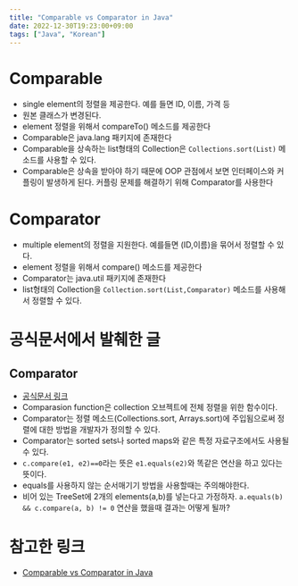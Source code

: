 ```yaml
---
title: "Comparable vs Comparator in Java"
date: 2022-12-30T19:23:00+09:00
tags: ["Java", "Korean"]
---
```


# Comparable
- single element의 정렬을 제공한다. 예를 들면 ID, 이름, 가격 등
- 원본 클래스가 변경된다.
- element 정렬을 위해서 compareTo() 메소드를 제공한다
- Comparable은 java.lang 패키지에 존재한다
- Comparable을 상속하는 list형태의 Collection은 `Collections.sort(List)` 메소드를 사용할 수 있다.
- Comparable은 상속을 받아야 하기 때문에 OOP 관점에서 보면 인터페이스와 커플링이 발생하게 된다. 커플링 문제를 해결하기 위해 Comparator를 사용한다

# Comparator
- multiple element의 정렬을 지원한다. 예를들면 (ID,이름)을 묶어서 정렬할 수 있다.
- element 정렬을 위해서 compare() 메소드를 제공한다
- Comparator는 java.util 패키지에 존재한다
- list형태의 Collection을 `Collection.sort(List,Comparator)` 메소드를 사용해서 정렬할 수 있다.


# 공식문서에서 발췌한 글
## Comparator
- [공식문서 링크](https://docs.oracle.com/en/java/javase/11/docs/api/java.base/java/util/Comparator.html)
- Comparasion function은 collection 오브젝트에 전체 정렬을 위한 함수이다. 
- Comparator는 정렬 메소드(Collections.sort, Arrays.sort)에 주입됨으로써 정렬에 대한 방법을 개발자가 정의할 수 있다.
- Comparator는 sorted sets나 sorted maps와 같은 특정 자료구조에서도 사용될 수 있다.
- `c.compare(e1, e2)==0`라는 뜻은 `e1.equals(e2)`와 똑같은 연산을 하고 있다는 뜻이다.
- equals를 사용하지 않는 순서매기기 방법을 사용할때는 주의해야한다.
- 비어 있는 TreeSet에 2개의 elements(a,b)를 넣는다고 가정하자. `a.equals(b) && c.compare(a, b) != 0` 연산을 했을때 결과는 어떻게 될까? 


# 참고한 링크
- [Comparable vs Comparator in Java
](https://medium.com/@kasunprageethdissanayake/comparable-vs-comparator-in-java-623b7435e06)

